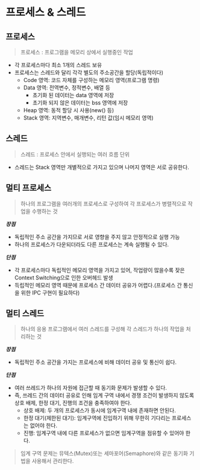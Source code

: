# 프로세스 & 스레드

## 프로세스

> 프로세스 : 프로그램을 메모리 상에서 실행중인 작업

- 각 프로세스마다 최소 1개의 스레드 보유
- 프로세스는 스레드와 달리 각각 별도의 주소공간을 할당(독립적이다)
  - Code 영역: 코드 자체를 구성하는 메모리 영역(프로그램 명령)
  - Data 영역: 전역변수, 정적변수, 배열 등
    - 초기화 된 데이터는 data 영역에 저장
    - 초기화 되지 않은 데이터는 bss 영역에 저장
  - Heap 영역: 동적 할당 시 사용(new() 등)
  - Stack 영역: 지역변수, 매개변수, 리턴 값(임시 메모리 영역)

## 스레드

> 스레드 : 프로세스 안에서 실행되는 여러 흐름 단위

- 스레드는 Stack 영역만 개별적으로 가지고 있으며 나머지 영역은 서로 공유한다.

## 멀티 프로세스

> 하나의 프로그램을 여러개의 프로세스로 구성하여 각 프로세스가 병렬적으로 작업을 수행하는 것

**_장점_**

- 독립적인 주소 공간을 가지므로 서로 영향을 주지 않고 안정적으로 실행 가능
- 하나의 프로세스가 다운되더라도 다른 프로세스는 계속 실행될 수 있다.

**_단점_**

- 각 프로세스마다 독립적인 메모리 영역을 가지고 있어, 작업량이 많을수록 잦은 Context Switching으로 인한 오버헤드 발생
- 득립적인 메모리 영역 때문에 프로세스 간 데이터 공유가 어렵다.(프로세스 간 통신을 위한 IPC 구현이 필요하다)

## 멀티 스레드

> 하나의 응용 프로그램에서 여러 스레드를 구성해 각 스레드가 하나의 작업을 처리하는 것

**_장점_**

- 독립적인 주소 공간을 가지는 프로세스에 비해 데이터 공유 및 통신이 쉽다.

**_단점_**

- 여러 쓰레드가 하나의 자원에 접근할 때 동기화 문제가 발생할 수 있다.
- 즉, 쓰레드 간의 데이터 공유로 인해 임계 구역 내에서 경쟁 조건이 발생하지 않도록 상호 배제, 한정 대기, 진행의 조건을 충족하여야 한다.
  - 상호 배제: 두 개의 프로세스가 동시에 임계구역 내에 존재하면 안된다.
  - 한정 대기(제한된 대기): 임계구역에 진입하기 위해 무한히 기다리는 프로세스는 없어야 한다.
  - 진행: 임계구역 내에 다른 프로세스가 없으면 임계구역을 점유할 수 있어야 한다.

> 임계 구역 문제는 뮤텍스(Mutex)또는 세마포어(Semaphore)와 같은 동기화 기법을 사용해서 관리한다.

